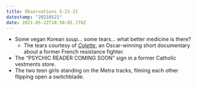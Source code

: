 ```yaml
---
title: Observations 5-21-21
datestamp: "20210521"
date: 2021-05-22T18:50:01.176Z
---
```

- Some vegan Korean soup… some tears… what better medicine is there?
	- The tears courtesy of *[Colette](https://kottke.org/21/05/colette)*, an Oscar-winning short documentary about a former French resistance fighter.
- The “PSYCHIC READER COMING SOON” sign in a former Catholic vestments store.
- The two teen girls standing on the Metra tracks, filming each other flipping open a switchblade.